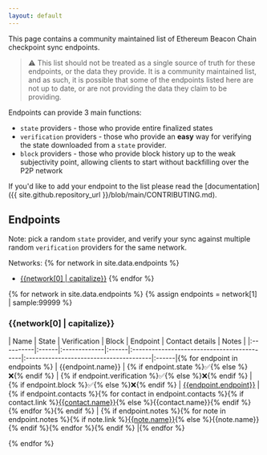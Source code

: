 ```yaml
---
layout: default
---
```


This page contains a community maintained list of Ethereum Beacon Chain checkpoint sync endpoints.

> ⚠️ This list should not be treated as a single source of truth for these endpoints, or the data they provide. It is a community maintained list, and as such, it is possible that some of the endpoints listed here are not up to date, or are not providing the data they claim to be providing.

Endpoints can provide 3 main functions:
- `state` providers - those who provide entire finalized states
- `verification` providers - those who provide an **easy** way for verifying the state downloaded from a `state` provider.
- `block` providers - those who provide block history up to the weak subjectivity point, allowing clients to start without backfilling over the P2P network

If you'd like to add your endpoint to the list please read the [documentation]({{ site.github.repository_url }}/blob/main/CONTRIBUTING.md).

## Endpoints
Note: pick a random `state` provider, and verify your sync against multiple random `verification` providers for the same network.

Networks:
{% for network in site.data.endpoints %}
  - [{{network[0] | capitalize}}](#{{network[0]}})
{% endfor %}

{% for network in site.data.endpoints %}
{% assign endpoints = network[1] | sample:99999 %}
### {{network[0] | capitalize}}

| Name      | State | Verification | Block |                 Endpoint                   |            Contact details             | Notes |
|:----------|:------|:-------------|:------|:-------------------------------------------|:---------------------------------------|:------|{% for endpoint in endpoints %}
| {{endpoint.name}} | {% if endpoint.state %}✅{% else %}❌{% endif %} | {% if endpoint.verification %}✅{% else %}❌{% endif %} | {% if endpoint.block %}✅{% else %}❌{% endif %} | [{{endpoint.endpoint}}]({{endpoint.endpoint}}) | {% if endpoint.contacts %}{% for contact in endpoint.contacts %}{% if contact.link %}[{{contact.name}}]({{contact.link}}){% else %}{{contact.name}}{% endif %} {% endfor %}{% endif %} | {% if endpoint.notes %}{% for note in endpoint.notes %}{% if note.link %}[{{note.name}}]({{note.link}}){% else %}{{note.name}} {% endif %}{% endfor %}{% endif %} |{% endfor %}

{% endfor %}
